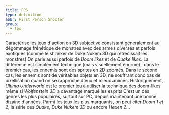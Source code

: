 ```yaml
---
title: FPS
type: definition
abbr: First Person Shooter
group:
  - fps
---
```

Caractérise les jeux d'action en 3D subjective consistant généralement au dégommage frénétique de monstres avec des armes diverses et parfois exotiques (comme le shrinker de Duke Nukem 3D qui rétrecissait les monstres) On parle aussi parfois de _Doom likes_ et de _Quake likes_. La différence est simplement technique (mais visuellement énorme) : dans le premier cas, les ennemis sont des sprites en 2D zoomés. Dans le second cas, les ennemis sont de véritables objets en 3D, ne souffrant donc pas de pixellisation quand on se rapproche d'eux et mieux animés. Historiquement, _Ultima Underworld_ est le premier jeu à utiliser la technique des doom-likes même si _Wolfenstein 3D_ a davantage marqué les esprits.C'est un des genres les plus populaires, surtout sur PC, depuis maintenant une bonne dizaine d'années. Parmi les jeux les plus marquants, on peut citer _Doom 1 et 2_, la série des _Quake_, _Duke Nukem 3D_ ou encore _Hexen 2_...
